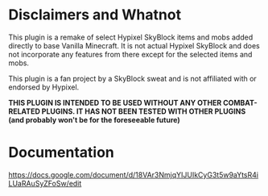 # Disclaimers and Whatnot
This plugin is a remake of select Hypixel SkyBlock items and mobs added directly to base Vanilla Minecraft.  It is not actual Hypixel SkyBlock and does not incorporate any features from there except for the selected items and mobs.

This plugin is a fan project by a SkyBlock sweat and is not affiliated with or endorsed by Hypixel.

**THIS PLUGIN IS INTENDED TO BE USED WITHOUT ANY OTHER COMBAT-RELATED PLUGINS.  IT HAS NOT BEEN TESTED WITH OTHER PLUGINS (and probably won't be for the foreseeable future)**


# Documentation
https://docs.google.com/document/d/18VAr3NmjqYIJUIkCyG3t5w9aYtsR4iLUaRAuSyZFoSw/edit
